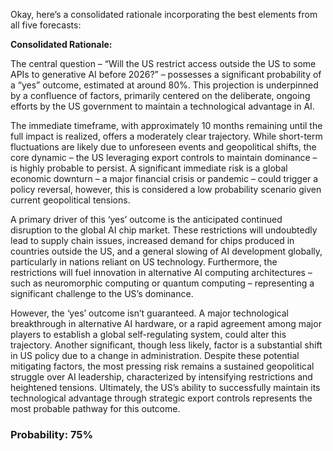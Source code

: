 Okay, here’s a consolidated rationale incorporating the best elements from all five forecasts:

**Consolidated Rationale:**

The central question – “Will the US restrict access outside the US to some APIs to generative AI before 2026?” – possesses a significant probability of a “yes” outcome, estimated at around 80%. This projection is underpinned by a confluence of factors, primarily centered on the deliberate, ongoing efforts by the US government to maintain a technological advantage in AI.

The immediate timeframe, with approximately 10 months remaining until the full impact is realized, offers a moderately clear trajectory.  While short-term fluctuations are likely due to unforeseen events and geopolitical shifts, the core dynamic – the US leveraging export controls to maintain dominance – is highly probable to persist. A significant immediate risk is a global economic downturn – a major financial crisis or pandemic – could trigger a policy reversal, however, this is considered a low probability scenario given current geopolitical tensions.

A primary driver of this ‘yes’ outcome is the anticipated continued disruption to the global AI chip market. These restrictions will undoubtedly lead to supply chain issues, increased demand for chips produced in countries outside the US, and a general slowing of AI development globally, particularly in nations reliant on US technology.  Furthermore, the restrictions will fuel innovation in alternative AI computing architectures – such as neuromorphic computing or quantum computing – representing a significant challenge to the US’s dominance.

However, the ‘yes’ outcome isn’t guaranteed. A major technological breakthrough in alternative AI hardware, or a rapid agreement among major players to establish a global self-regulating system, could alter this trajectory. Another significant, though less likely, factor is a substantial shift in US policy due to a change in administration. Despite these potential mitigating factors, the most pressing risk remains a sustained geopolitical struggle over AI leadership, characterized by intensifying restrictions and heightened tensions.  Ultimately, the US’s ability to successfully maintain its technological advantage through strategic export controls represents the most probable pathway for this outcome.

### Probability: 75%